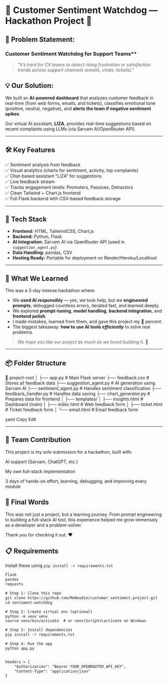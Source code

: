 # 🧠 Customer Sentiment Watchdog — Hackathon Project 🧠

## 🚀 Problem Statement:  
###  Customer Sentiment Watchdog for Support Teams**

> _"It’s hard for CX teams to detect rising frustration or satisfaction trends across support channels (emails, chats, tickets)."_  

## 💡 Our Solution:

We built an **AI-powered dashboard** that analyzes customer feedback in real-time (from web forms, emails, and tickets), classifies emotional tone (positive, neutral, negative), and **alerts the team if negative sentiment spikes**.

Our virtual AI assistant, **LIZA**, provides real-time suggestions based on recent complaints using LLMs (via Sarvam AI/OpenRouter API).

---

## 🛠️ Key Features

✅ Sentiment analysis from feedback  
✅ Visual analytics (charts for sentiment, activity, top complaints)  
✅ Chat-based assistant “LIZA” for suggestions  
✅ Live feedback stream  
✅ Tracks engagement levels: Promoters, Passives, Detractors  
✅ Clean Tailwind + Chart.js frontend  
✅ Full Flask backend with CSV-based feedback storage  

---

## 🤖 Tech Stack

- **Frontend:** HTML, TailwindCSS, Chart.js  
- **Backend:** Python, Flask  
- **AI Integration:** Sarvam AI via OpenRouter API (used in `suggestion_agent.py`)  
- **Data Handling:** pandas, CSV  
- **Hosting Ready:** Portable for deployment on Render/Heroku/Localhost  

---

## 💬 What We Learned

This was a 3-day intense hackathon where:
- We **used AI responsibly** — yes, we took help, but we **engineered prompts**, debugged countless errors, iterated fast, and learned deeply.
- We explored **prompt-tuning**, **model handling**, **backend integration**, and **frontend polish**.
- I made mistakes, learned from them, and gave this project my 💯 percent.
- The biggest takeaway: **how to use AI tools _efficiently_** to solve real problems.

> _We hope you like our project as much as we loved building it._ 💜

---

## 📦 Folder Structure
📁 project-root
│
├── app.py # Main Flask server
├── feedback.csv # Stores all feedback data
├── suggestion_agent.py # AI generation using Sarvam AI
├── sentiment_agent.py # Handles sentiment classification
├── feedback_handler.py # Handles data saving
├── chart_generator.py # Prepares data for frontend
│
├── templates/
│ ├── insights.html # Dashboard (main)
│ ├── index.html # Web feedback form
│ ├── ticket.html # Ticket feedback form
│ └── email.html # Email feedback form

yaml
Copy
Edit


---
## 👥 Team Contribution
This project is my solo submission for a hackathon, built with:

AI support (Sarvam, ChatGPT, etc.)

My own full-stack implementation

3 days of hands-on effort, learning, debugging, and improving every module

## 🌟 Final Words
This was not just a project, but a learning journey.
From prompt engineering to building a full-stack AI tool, this experience helped me grow immensely as a developer and a problem-solver.

Thank you for checking it out. ❤️


## 📋 Requirements

Install these using `pip install -r requirements.txt`

```txt
Flask
pandas
requests

# Step 1: Clone this repo
git clone https://github.com/MeNoodie/customer_sentiment.project.git
cd sentiment-watchdog

# Step 2: Create virtual env (optional)
python -m venv venv
source venv/bin/activate  # or venv\Scripts\activate on Windows

# Step 3: Install dependencies
pip install -r requirements.txt

# Step 4: Run the app
python app.py


headers = {
    "Authorization": "Bearer YOUR_OPENROUTER_API_KEY",
    "Content-Type": "application/json"
}




